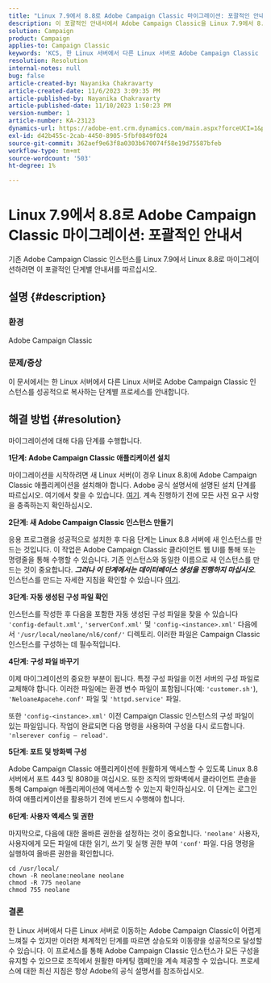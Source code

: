 ```yaml
---
title: "Linux 7.9에서 8.8로 Adobe Campaign Classic 마이그레이션: 포괄적인 안내서"
description: 이 포괄적인 안내서에서 Adobe Campaign Classic을 Linux 7.9에서 8.8로 마이그레이션하는 방법을 알아봅니다.
solution: Campaign
product: Campaign
applies-to: Campaign Classic
keywords: 'KCS, 한 Linux 서버에서 다른 Linux 서버로 Adobe Campaign Classic 마이그레이션, ACC, '
resolution: Resolution
internal-notes: null
bug: false
article-created-by: Nayanika Chakravarty
article-created-date: 11/6/2023 3:09:35 PM
article-published-by: Nayanika Chakravarty
article-published-date: 11/10/2023 1:50:23 PM
version-number: 1
article-number: KA-23123
dynamics-url: https://adobe-ent.crm.dynamics.com/main.aspx?forceUCI=1&pagetype=entityrecord&etn=knowledgearticle&id=6565317c-b67c-ee11-8179-6045bd006295
exl-id: d42b455c-2cab-4450-8905-5fbf0849f024
source-git-commit: 362aef9e63f8a0303b670074f58e19d75587bfeb
workflow-type: tm+mt
source-wordcount: '503'
ht-degree: 1%

---
```


# Linux 7.9에서 8.8로 Adobe Campaign Classic 마이그레이션: 포괄적인 안내서


기존 Adobe Campaign Classic 인스턴스를 Linux 7.9에서 Linux 8.8로 마이그레이션하려면 이 포괄적인 단계별 안내서를 따르십시오.

## 설명 {#description}


### 환경

Adobe Campaign Classic

### 문제/증상

이 문서에서는 한 Linux 서버에서 다른 Linux 서버로 Adobe Campaign Classic 인스턴스를 성공적으로 복사하는 단계별 프로세스를 안내합니다.


## 해결 방법 {#resolution}


마이그레이션에 대해 다음 단계를 수행합니다.

<b>1단계: Adobe Campaign Classic 애플리케이션 설치</b>

마이그레이션을 시작하려면 새 Linux 서버(이 경우 Linux 8.8)에 Adobe Campaign Classic 애플리케이션을 설치해야 합니다. Adobe 공식 설명서에 설명된 설치 단계를 따르십시오. 여기에서 찾을 수 있습니다. [여기](https://experienceleague.adobe.com/docs/campaign-classic/using/installing-campaign-classic/install-campaign-on-prem/installing-campaign-in-linux-/prerequisites-of-campaign-installation-in-linux.html?lang=en). 계속 진행하기 전에 모든 사전 요구 사항을 충족하는지 확인하십시오.

<b>2단계: 새 Adobe Campaign Classic 인스턴스 만들기</b>

응용 프로그램을 성공적으로 설치한 후 다음 단계는 Linux 8.8 서버에 새 인스턴스를 만드는 것입니다. 이 작업은 Adobe Campaign Classic 클라이언트 웹 UI를 통해 또는 명령줄을 통해 수행할 수 있습니다. 기존 인스턴스와 동일한 이름으로 새 인스턴스를 만드는 것이 중요합니다. <b>*그러나 이 단계에서는 데이터베이스 생성을 진행하지 마십시오</b>*. 인스턴스를 만드는 자세한 지침을 확인할 수 있습니다 [여기](https://experienceleague.adobe.com/docs/campaign-classic/using/installing-campaign-classic/appendices/command-lines.html?lang=en#creating-an-instance).

<b>3단계: 자동 생성된 구성 파일 확인</b>

인스턴스를 작성한 후 다음을 포함한 자동 생성된 구성 파일을 찾을 수 있습니다 `'config-default.xml'`, `'serverConf.xml'` 및 `'config-<instance>.xml'` 다음에서 `'/usr/local/neolane/nl6/conf/'` 디렉토리. 이러한 파일은 Campaign Classic 인스턴스를 구성하는 데 필수적입니다.

<b>4단계: 구성 파일 바꾸기</b>

이제 마이그레이션의 중요한 부분이 됩니다. 특정 구성 파일을 이전 서버의 구성 파일로 교체해야 합니다. 이러한 파일에는 환경 변수 파일이 포함됩니다(예: `'customer.sh'`), `'NeloaneApacehe.conf'` 파일 및 `'httpd.service'` 파일.

또한 `'config-<instance>.xml'` 이전 Campaign Classic 인스턴스의 구성 파일이 있는 파일입니다. 작업이 완료되면 다음 명령을 사용하여 구성을 다시 로드합니다. `'nlserever config – reload'`.

<b>5단계: 포트 및 방화벽 구성</b>

Adobe Campaign Classic 애플리케이션에 원활하게 액세스할 수 있도록 Linux 8.8 서버에서 포트 443 및 8080을 여십시오. 또한 조직의 방화벽에서 클라이언트 콘솔을 통해 Campaign 애플리케이션에 액세스할 수 있는지 확인하십시오. 이 단계는 로그인하여 애플리케이션을 활용하기 전에 반드시 수행해야 합니다.

<b>6단계: 사용자 액세스 및 권한</b>

마지막으로, 다음에 대한 올바른 권한을 설정하는 것이 중요합니다. `'neolane'` 사용자, 사용자에게 모든 파일에 대한 읽기, 쓰기 및 실행 권한 부여 `'conf'` 파일. 다음 명령을 실행하여 올바른 권한을 확인합니다.


```
cd /usr/local/
chown -R neolane:neolane neolane
chmod -R 775 neolane
chmod 755 neolane
```


### 결론

한 Linux 서버에서 다른 Linux 서버로 이동하는 Adobe Campaign Classic이 어렵게 느껴질 수 있지만 이러한 체계적인 단계를 따르면 상승도와 이동량을 성공적으로 달성할 수 있습니다. 이 프로세스를 통해 Adobe Campaign Classic 인스턴스가 모든 구성을 유지할 수 있으므로 조직에서 원활한 마케팅 캠페인을 계속 제공할 수 있습니다. 프로세스에 대한 최신 지침은 항상 Adobe의 공식 설명서를 참조하십시오.

